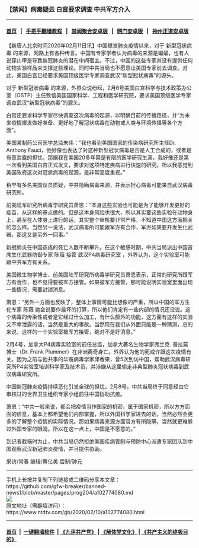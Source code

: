 ### 【禁闻】病毒疑云 白宫要求调查 中共军方介入
------------------------

#### [首页](https://github.com/gfw-breaker/banned-news1/blob/master/README.md) &nbsp;&nbsp;|&nbsp;&nbsp; [手把手翻墙教程](https://github.com/gfw-breaker/guides/wiki) &nbsp;&nbsp;|&nbsp;&nbsp; [禁闻聚合安卓版](https://github.com/gfw-breaker/bn-android) &nbsp;&nbsp;|&nbsp;&nbsp; [网门安卓版](https://github.com/oGate2/oGate) &nbsp;&nbsp;|&nbsp;&nbsp; [神州正道安卓版](https://github.com/SzzdOgate/update) 



<div><div class="post_content" itemprop="articleBody">
 <p>
  【新唐人北京时间2020年02月11日讯】中国爆发肺炎疫情以来，对于
  <ok href="https://www.ntdtv.com/gb/新型冠状病毒.htm">
   新型冠状病毒
  </ok>
  的来源，网路上有各种传言。中国有专家学者认为病毒的来源是蝙蝠，也有人说穿山甲是导致新冠肺炎的潜在中间宿主。不过，中国的这些专家并没有提供任何动物实验样品来支撑这些理论。同时中共当局也不愿意让美国专家前去调查。对此，美国白宫已经要求美国顶级医学专家调查武汉“新型冠状病毒”的源头。
 </p>
 <p>
  对于
  <ok href="https://www.ntdtv.com/gb/新型冠状病毒.htm">
   新型冠状病毒
  </ok>
  的来源，外界众说纷纭，2月6号美国白宫科学与技术政策办公室（OSTP）主任致信美国国家科学、工程和医学研究院，要求美国顶级医学专家调查武汉“新型冠状病毒”的源头。
 </p>
 <p>
  白宫还要求科学专家尽快调查这次病毒的起源，以明确目前的传播路径，并“为未来疫情爆发做好准备、更好地了解冠状病毒在动物或人类与环境传播等各个方面”。
 </p>
 <p>
  美国某制药公司医学总监朱伟：“我也看到美国国家的传染病研究所主任Dr. Anthony Fauci，他好像也表达了对这种新型冠状病毒是否是人工合成的，或者是有意泄露的担忧。那据我在美国20多年算是有限的医学研究生涯，我好像还是第一次看到美国白宫正式发文，要求对这项特定疾病进行快速的研究。所以我感觉到美国政府这次对冠状病毒的起源，是非常高度重视。”
 </p>
 <p>
  稍早有多名美国议员质疑，中共隐瞒病毒来源，并表示担心病毒可能来自武汉病毒研究所。
 </p>
 <p>
  前美陆军研究所病毒学研究员萧恩：“本身这些实验也可能是为了能够开发更好的疫苗，从这样的基点做的。但是这本身风险也很大，所以其实要这些实验在动物身上，甚至在人体身上进行的话，其实整个审核要非常严格，不知道中国这方面把关的怎么样。当然另一说法，武汉病毒所可能跟军方有合作，军方如果要开发生化武器，那这又是另外一回事。”
 </p>
 <p>
  新冠肺炎在中国造成的死亡人数不断攀升。在这个敏感时期，中共当局派出中国首席生化武器防御专家
  <ok href="https://www.ntdtv.com/gb/陈薇.htm">
   陈薇
  </ok>
  接管
  <ok href="https://www.ntdtv.com/gb/武汉p4病毒研究室.htm">
   武汉P4病毒研究室
  </ok>
  ，外界认为，这个实验室可能跟中共军方有关系。
 </p>
 <p>
  美国微生物学博士、前美国陆军研究所病毒学研究员萧恩表示，正常的研究所跟军方有合作，也不见得要被军方接管。如果被军方接管，那可能说明实验室里面出现一些情况，需要封锁消息。
 </p>
 <p>
  萧恩：“另外一方面也反映了，整体上事情可能比想像的严重，所以中国的军方生化专家
  <ok href="https://www.ntdtv.com/gb/陈薇.htm">
   陈薇
  </ok>
  她会说要作最坏的打算，所以他们肯定有一些内部的情况还没说。这个病毒的传染性或者是它经过什么加工，有什么额外的功能，这方面有这样的实验又不幸泄露的话，当然是重大的事故。当然现在我们从外面只能是一种猜测，总的来说，这样的一个实验室被军方接管，绝对不是好消息。”
 </p>
 <p>
  2月4号，加拿大P4病毒实验室的前任总监，加拿大著名生物学家弗兰克. 普拉莫博士（Dr. Frank Plummer）在非洲离奇身亡。外界认为他的死或许跟这次疫情有关。因为之前与他共事的华裔病毒学家邱香果，曾5次到访中国，帮助武汉病毒研究所P4实验室培训科学家及技术员，并涉嫌从这里偷走非典型肺炎冠状病毒到武汉病毒研究所。
 </p>
 <p>
  中国新冠肺炎疫情持续恶化引发全球的担忧，2月8号，中共当局终于同意经由它审核过的世界卫生组织专家小组前往中国协助抗疫。
 </p>
 <p>
  萧恩：“中共一般来说，都会把疫情当作国家的机密，属于国家机密，所以方方面面的信息，基本上都希望他们内部掌握，所以外国科学家进去的话，当然必然会更多的了解整个疫情的实际情况。那如果病毒来源方面官方有所隐瞒，当然就更难躲过外国专家的眼睛。所以在这一点上，中国是不愿意的。”
 </p>
 <p>
  到记者截稿时为止，中共当局仍然拒绝美国疾病管制与预防中心派遣专家团队到中国观察武汉新冠肺炎疫情，并且提供协助。
 </p>
 <p>
  采访/常春 编辑/黄亿美 后制/钟元
 </p>
 <div class="single_ad">
 </div>
</div>
</div>
<hr/>
手机上长按并复制下列链接或二维码分享本文章：<br/>
https://github.com/gfw-breaker/banned-news1/blob/master/pages/prog204/a102774080.md <br/>
<a href='https://github.com/gfw-breaker/banned-news1/blob/master/pages/prog204/a102774080.md'><img src='https://github.com/gfw-breaker/banned-news1/blob/master/pages/prog204/a102774080.md.png'/></a> <br/>
原文地址（需翻墙访问）：https://www.ntdtv.com/gb/2020/02/10/a102774080.html


------------------------
#### [首页](https://github.com/gfw-breaker/banned-news1/blob/master/README.md) &nbsp;|&nbsp; [一键翻墙软件](https://github.com/gfw-breaker/nogfw/blob/master/README.md) &nbsp;| [《九评共产党》](https://github.com/gfw-breaker/9ping.md/blob/master/README.md#九评之一评共产党是什么) | [《解体党文化》](https://github.com/gfw-breaker/jtdwh.md/blob/master/README.md) | [《共产主义的终极目的》](https://github.com/gfw-breaker/gczydzjmd.md/blob/master/README.md)


<img src='http://gfw-breaker.win/banned-news/pages/prog204/a102774080.md' width='0px' height='0px'/>